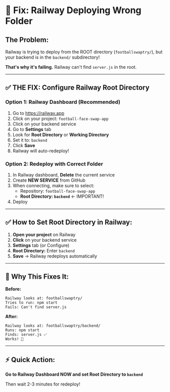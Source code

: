 # 🔧 Fix: Railway Deploying Wrong Folder

## The Problem:
Railway is trying to deploy from the ROOT directory (`footballswaptry/`), but your backend is in the `backend/` subdirectory!

**That's why it's failing.** Railway can't find `server.js` in the root.

---

## ✅ THE FIX: Configure Railway Root Directory

### Option 1: Railway Dashboard (Recommended)
1. Go to https://railway.app
2. Click on your project: `football-face-swap-app`
3. Click on your backend service
4. Go to **Settings** tab
5. Look for **Root Directory** or **Working Directory**
6. Set it to: `backend`
7. Click **Save**
8. Railway will auto-redeploy!

### Option 2: Redeploy with Correct Folder
1. In Railway dashboard, **Delete** the current service
2. Create **NEW SERVICE** from GitHub
3. When connecting, make sure to select:
   - Repository: `football-face-swap-app`
   - **Root Directory: `backend`** ← IMPORTANT!
4. Deploy

---

## ✅ How to Set Root Directory in Railway:

1. **Open your project** on Railway
2. **Click** on your backend service
3. **Settings** tab (or Configure)
4. **Root Directory:** Enter `backend`
5. **Save** → Railway redeploys automatically

---

## 🎯 Why This Fixes It:

**Before:**
```
Railway looks at: footballswaptry/
Tries to run: npm start
Fails: Can't find server.js

```

**After:**
```
Railway looks at: footballswaptry/backend/
Runs: npm start
Finds: server.js ✅
Works! 🎉
```

---

## ⚡ Quick Action:

**Go to Railway Dashboard NOW and set Root Directory to `backend`**

Then wait 2-3 minutes for redeploy!





